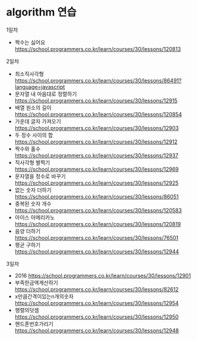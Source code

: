 # algorithm 연습


1일차

- 짝수는 싫어요 https://school.programmers.co.kr/learn/courses/30/lessons/120813


2일차

- 최소직사각형  https://school.programmers.co.kr/learn/courses/30/lessons/86491?language=javascript
- 문자열 내 마음대로 정렬하기 https://school.programmers.co.kr/learn/courses/30/lessons/12915
- 배열 원소의 길이 https://school.programmers.co.kr/learn/courses/30/lessons/120854
- 가운데 글자 가져오기 https://school.programmers.co.kr/learn/courses/30/lessons/12903
- 두 정수 사이의 합 https://school.programmers.co.kr/learn/courses/30/lessons/12912
- 짝수와 홀수 https://school.programmers.co.kr/learn/courses/30/lessons/12937
- 직사각형 별찍기 https://school.programmers.co.kr/learn/courses/30/lessons/12969
- 문자열을 정수로 바꾸기 https://school.programmers.co.kr/learn/courses/30/lessons/12925
- 없는 숫자 더하기 https://school.programmers.co.kr/learn/courses/30/lessons/86051
- 중복된 숫자 개수 https://school.programmers.co.kr/learn/courses/30/lessons/120583
- 아이스 아메리카노 https://school.programmers.co.kr/learn/courses/30/lessons/120819
- 음양 더하기 https://school.programmers.co.kr/learn/courses/30/lessons/76501
- 평균 구하기 https://school.programmers.co.kr/learn/courses/30/lessons/12944

3일차 

- 2016 https://school.programmers.co.kr/learn/courses/30/lessons/12901
- 부족한금액계산하기 https://school.programmers.co.kr/learn/courses/30/lessons/82612
- x만큼간격이있는n개의숫자 https://school.programmers.co.kr/learn/courses/30/lessons/12954
- 행렬의덧셈 https://school.programmers.co.kr/learn/courses/30/lessons/12950
- 핸드폰번호가리기 https://school.programmers.co.kr/learn/courses/30/lessons/12948

